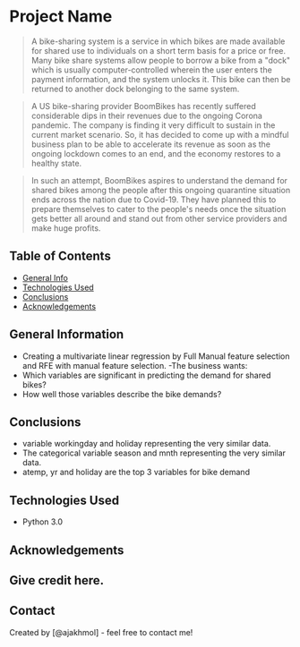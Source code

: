 # Project Name
>A bike-sharing system is a service in which bikes are made available for shared use to individuals on a short term basis for a price or free. Many bike share systems allow people to borrow a bike from a "dock" which is usually computer-controlled wherein the user enters the payment information, and the system unlocks it. This bike can then be returned to another dock belonging to the same system.

>A US bike-sharing provider BoomBikes has recently suffered considerable dips in their revenues due to the ongoing Corona pandemic. The company is finding it very difficult to sustain in the current market scenario. So, it has decided to come up with a mindful business plan to be able to accelerate its revenue as soon as the ongoing lockdown comes to an end, and the economy restores to a healthy state. 

>In such an attempt, BoomBikes aspires to understand the demand for shared bikes among the people after this ongoing quarantine situation ends across the nation due to Covid-19. They have planned this to prepare themselves to cater to the people's needs once the situation gets better all around and stand out from other service providers and make huge profits.


## Table of Contents
* [General Info](#general-information)
* [Technologies Used](#technologies-used)
* [Conclusions](#conclusions)
* [Acknowledgements](#acknowledgements)

<!-- You can include any other section that is pertinent to your problem -->

## General Information
- Creating a multivariate linear regression by Full Manual feature selection and RFE with manual feature selection.
-The business wants:
- Which variables are significant in predicting the demand for shared bikes?
- How well those variables describe the bike demands?


<!-- You don't have to answer all the questions - just the ones relevant to your project. -->

## Conclusions
- variable workingday and holiday representing the very similar data.
- The categorical variable season and mnth representing the very similar data.
- atemp, yr and holiday are the top 3 variables for bike demand

<!-- You don't have to answer all the questions - just the ones relevant to your project. -->


## Technologies Used
- Python 3.0

<!-- As the libraries versions keep on changing, it is recommended to mention the version of library used in this project -->

## Acknowledgements
Give credit here.
- 


## Contact
Created by [@ajakhmol] - feel free to contact me!


<!-- Optional -->
<!-- ## License -->
<!-- This project is open source and available under the [... License](). -->

<!-- You don't have to include all sections - just the one's relevant to your project -->
